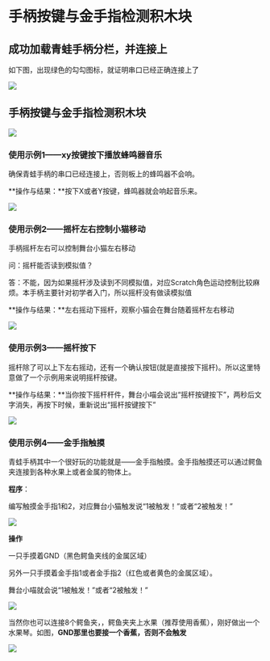 # 手柄按键与金手指检测积木块

## 成功加载青蛙手柄分栏，并连接上

如下图，出现绿色的勾勾图标，就证明串口已经正确连接上了

![](./images/c03_01.png)

## 手柄按键与金手指检测积木块

![](./images/c03_02.png)

### 使用示例1——xy按键按下播放蜂鸣器音乐

确保青蛙手柄的串口已经连接上，否则板上的蜂鸣器不会响。

**操作与结果：**按下X或者Y按键，蜂鸣器就会响起音乐来。

![](./images/c03_12.png)

### 使用示例2——摇杆左右控制小猫移动

手柄摇杆左右可以控制舞台小猫左右移动

问：摇杆能否读到模拟值？

答：不能，因为如果摇杆涉及读到不同模拟值，对应Scratch角色运动控制比较麻烦。本手柄主要针对初学者入门，所以摇杆没有做读模拟值

**操作与结果：**左右摇动下摇杆，观察小猫会在舞台随着摇杆左右移动

![](./images/c03_13.png)

### 使用示例3——摇杆按下

摇杆除了可以上下左右摇动，还有一个确认按钮(就是直接按下摇杆)。所以这里特意做了一个示例用来说明摇杆按键。

**操作与结果：**当你按下摇杆杆件，舞台小喵会说出“摇杆按键按下”，两秒后文字消失，再按下时候，重新说出“摇杆按键按下”

![](./images/c03_14.png)

### 使用示例4——金手指触摸

青蛙手柄其中一个很好玩的功能就是——金手指触摸。金手指触摸还可以通过鳄鱼夹连接到各种水果上或者金属的物体上。

**程序**：

编写触摸金手指1和2，对应舞台小猫触发说“1被触发！”或者“2被触发！”

![](./images/c03_15.png)

**操作**

一只手摸着GND（黑色鳄鱼夹线的金属区域）

另外一只手摸着金手指1或者金手指2（红色或者黄色的金属区域）。

舞台小喵就会说“1被触发！”或者“2被触发！”

![](./images/c03_19.png)



当然你也可以连接8个鳄鱼夹，，鳄鱼夹夹上水果（推荐使用香蕉），刚好做出一个水果琴。如图，**GND那里也要接一个香蕉，否则不会触发**

![](images/c03_30.png)




